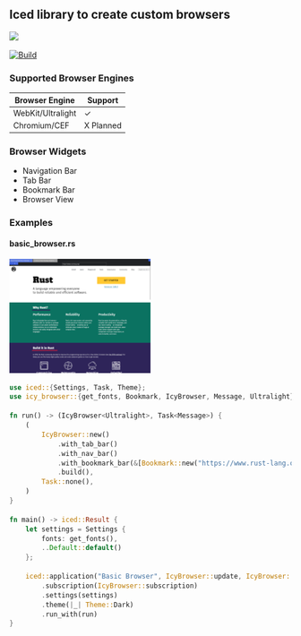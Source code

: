 ## Iced library to create custom browsers
<img src="https://raw.githubusercontent.com/gist/hecrj/ad7ecd38f6e47ff3688a38c79fd108f0/raw/74384875ecbad02ae2a926425e9bcafd0695bade/color.svg" width=20%>

[![Build](https://github.com/LegitCamper/icy_browser/actions/workflows/ci.yml/badge.svg)](https://github.com/LegitCamper/icy_browser/actions/workflows/ci.yml)

### Supported Browser Engines
| Browser Engine | Support      |
| ----------------- | --------- |
| WebKit/Ultralight | <span>&#10003;</span> |
| Chromium/CEF      | X Planned |


### Browser Widgets
- Navigation Bar
- Tab Bar
- Bookmark Bar
- Browser View

### Examples
#### basic_browser.rs
<img src="https://github.com/LegitCamper/icy_browser/blob/main/assets/basic_browser.png?raw=true" width=50%>

``` Rust
use iced::{Settings, Task, Theme};
use icy_browser::{get_fonts, Bookmark, IcyBrowser, Message, Ultralight};

fn run() -> (IcyBrowser<Ultralight>, Task<Message>) {
    (
        IcyBrowser::new()
            .with_tab_bar()
            .with_nav_bar()
            .with_bookmark_bar(&[Bookmark::new("https://www.rust-lang.org", "rust-lang.org")])
            .build(),
        Task::none(),
    )
}

fn main() -> iced::Result {
    let settings = Settings {
        fonts: get_fonts(),
        ..Default::default()
    };

    iced::application("Basic Browser", IcyBrowser::update, IcyBrowser::view)
        .subscription(IcyBrowser::subscription)
        .settings(settings)
        .theme(|_| Theme::Dark)
        .run_with(run)
}
```
